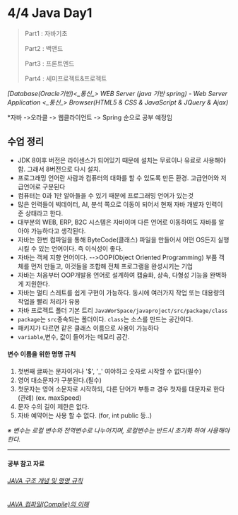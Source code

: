 # 4/4 Java Day1

> Part1 : 자바기초
>
> Part2 : 백앤드
>
> Part3 : 프론트엔드
>
> Part4 : 세미프로젝트&프로젝트



*[Database(Oracle기반)<\_통신\_> WEB Server (java 기반 spring) - Web Server Application <\_통신\_> Browser(HTML5 & CSS & JavaScript & JQuery & Ajax)*

*자바 ->오라클 -> 웹클라이언트 -> Spring 순으로 공부 예정임

## 수업 정리

- JDK 8이후 버전은 라이센스가 되어있기 때문에 설치는 무료이나 유료로 사용해야함. 그래서 8버전으로 다시 설치.
- 프로그래밍 언어란 사람과 컴퓨터의 대화를 할 수 있도록 만든 환경. 고급언어와 저급언어로 구분된다
- 컴퓨터는 0과 1만 알아들을 수 있기 때문에 프로그래밍 언어가 있는것
- 많은 인력들이 빅데이터, AI, 분석 쪽으로 이동이 되어서 현재 자바 개발자 인력이 준 상태라고 한다.
- 대부분의 WEB, ERP, B2C 시스템은 자바이며 다른 언어로 이동하여도 자바를 알아야 가능하다고 생각된다.
- 자바는 한번 컴파일을 통해 ByteCode(클래스) 파일을 만들어서 어떤 OS든지 실행 시킬 수 있는 언어이다. 즉 이식성이 좋다.
- 자바는 객체 지향 언어이다. -->OOP(Object Oriented Programming) 부품 객체를 먼저 만들고, 이것들을 조합해 전체 프로그램을 완성시키는 기업
- 자바는 처음부터 OOP개발용 언어로 설계하여 캡슐화, 상속, 다형성 기능을 완벽하게 지원한다.
- 자바는 멀티 스레트를 쉽게 구현이 가능하다. 동시에 여러가지 작업 또는 대용량의 작업을 빨리 처리가 유용
- 자바 프로젝트 폴더 기본 트리 `JavaWorSpace/javaproject/src/package/class`
- `package`는 `src`종속되는 폴더이다. `class`는 소스를 만드는 공간이다.
- 패키지가 다르면 같은 클래스 이름으로 사용이 가능하다
- `variable`,변수, 값이 들어가는 메모리 공간.

#### 변수 이름을 위한 명명 규칙

1.  첫번째 글짜는 문자이거나 '$', '_' 여야하고 숫자로 시작할 수 없다(필수)
2. 영어 대소문자가 구분된다.(필수)
3. 첫문자는 영어 소문자로 시작하되, 다른 단어가 부틍ㄹ 경우 첫자를 대문자로 한다(관례) (ex. maxSpeed)
4. 문자 수의 길이 제한은 없다.
5. 자바 예약어는 사용 할 수 없다. (for, int public 등..)



 *※ 변수는 로컬 변수와 전역변수로 나누어지며, 로컬변수는 반드시 초기화 하여 사용해야 한다.*

----------------------

#### 공부 참고 자료

###### [JAVA 구조 개념 및 명명 규칙](https://boyboy94.tistory.com/13)

###### [JAVA 컴파일(Compile)의 이해](https://boyboy94.tistory.com/20?category=904648)

